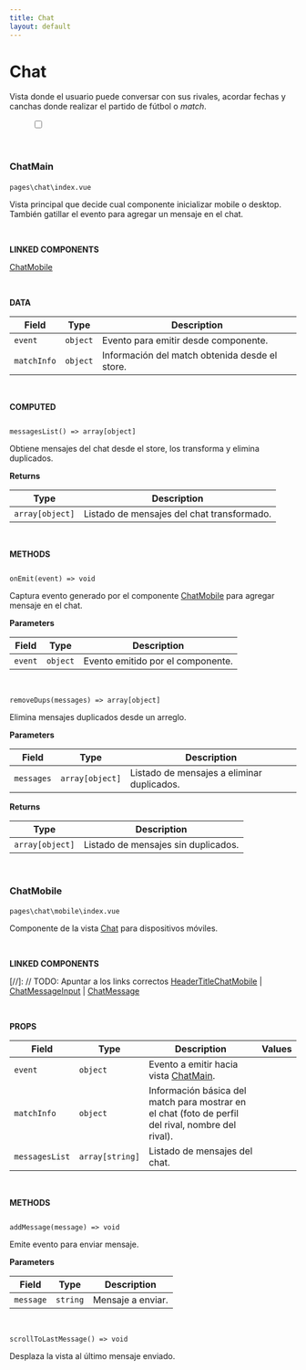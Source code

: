```yaml
---
title: Chat
layout: default
---
```


# Chat

Vista donde el usuario puede conversar con sus rivales, acordar fechas y canchas donde realizar el partido de fútbol o _match_.

<figure id="chatPage" class="content-img">
    <figcaption><b></b></figcaption>
    <input type="checkbox" id="zoom">
    <label for="zoom">
        <img>
    </label>
</figure>

<br>

### ChatMain
<code id="cp-chat-main-path">pages\chat\index.vue</code>
<img class="copy-btn" data-clipboard-target="#cp-chat-main-path">

Vista principal que decide cual componente inicializar mobile o desktop. También gatillar el evento para agregar un mensaje en el chat.

<br>

**LINKED COMPONENTS**

[ChatMobile](#chatmobile)

<br>

**DATA**

<div id="js" class="table-responsive">
  <table class="table">
    <thead>
      <tr>
        <th>Field</th>
        <th>Type</th>
        <th>Description</th>
      </tr>
    </thead>
    <tbody>
      <tr>
        <td><code><par>event</par></code></td>
        <td><code><type>object</type></code></td>
        <td>Evento para emitir desde componente.</td>
      </tr>
      <tr>
        <td><code><par>matchInfo</par></code></td>
        <td><code><type>object</type></code></td>
        <td>Información del match obtenida desde el store.</td>
      </tr>
    </tbody>
  </table>
</div>

<br>

**COMPUTED**

<div id="js" class="highlight">
<code>
<fn>messagesList</fn>() => <type>array[object]</type>
</code>
</div>

Obtiene mensajes del chat desde el store, los transforma y elimina duplicados.

<b>Returns</b>
<div id="js" class="table-responsive">
  <table class="table">
    <thead>
      <tr>
        <th>Type</th>
        <th>Description</th>
      </tr>
    </thead>
    <tbody>
      <tr>
        <td><code><type>array[object]</type></code></td>
        <td>Listado de mensajes del chat transformado.</td>
      </tr>
    </tbody>
  </table>
</div>

<br>

**METHODS**

<div id="js" class="highlight">
<code>
<fn>onEmit</fn>(<par>event</par>) => <type>void</type>
</code>
</div>

Captura evento generado por el componente [ChatMobile](#chatmobile) para agregar mensaje en el chat.

<b>Parameters</b>
<div id="js" class="table-responsive">
  <table class="table">
    <thead>
      <tr>
        <th>Field</th>
        <th>Type</th>
        <th>Description</th>
      </tr>
    </thead>
    <tbody>
      <tr>
        <td><code><par>event</par></code></td>
        <td><code><type>object</type></code></td>
        <td>Evento emitido por el componente.</td>
      </tr>
    </tbody>
  </table>
</div>

<br>

<div id="js" class="highlight">
<code>
<fn>removeDups</fn>(<par>messages</par>) => <type>array[object]</type>
</code>
</div>

Elimina mensajes duplicados desde un arreglo.

<b>Parameters</b>
<div id="js" class="table-responsive">
  <table class="table">
    <thead>
      <tr>
        <th>Field</th>
        <th>Type</th>
        <th>Description</th>
      </tr>
    </thead>
    <tbody>
      <tr>
        <td><code><par>messages</par></code></td>
        <td><code><type>array[object]</type></code></td>
        <td>Listado de mensajes a eliminar duplicados.</td>
      </tr>
    </tbody>
  </table>
</div>

<b>Returns</b>
<div id="js" class="table-responsive">
  <table class="table">
    <thead>
      <tr>
        <th>Type</th>
        <th>Description</th>
      </tr>
    </thead>
    <tbody>
      <tr>
        <td><code><type>array[object]</type></code></td>
        <td>Listado de mensajes sin duplicados.</td>
      </tr>
    </tbody>
  </table>
</div>

<br>

### ChatMobile
<code id="cp-chat-mobile-path">pages\chat\mobile\index.vue</code>
<img class="copy-btn" data-clipboard-target="#cp-chat-mobile-path">

Componente de la vista [Chat](#chat) para dispositivos móviles.

<br>

**LINKED COMPONENTS**

[//]: // TODO: Apuntar a los links correctos
[HeaderTitleChatMobile](#) \| [ChatMessageInput](#) \| [ChatMessage](#)

<br>

**PROPS**

<div id="js" class="table-responsive">
  <table class="table">
    <thead>
      <tr>
        <th>Field</th>
        <th>Type</th>
        <th>Description</th>
        <th>Values</th>
      </tr>
    </thead>
    <tbody>
      <tr>
        <td><code><par>event</par></code></td>
        <td><code><type>object</type></code></td>
        <td>Evento a emitir hacia vista <a href="#chatmain">ChatMain</a>.</td>
        <td>
        </td>
      </tr>
      <tr>
        <td><code><par>matchInfo</par></code></td>
        <td><code><type>object</type></code></td>
        <td>Información básica del match para mostrar en el chat (foto de perfil del rival, nombre del rival).</td>
        <td></td>
      </tr>
      <tr>
        <td><code><par>messagesList</par></code></td>
        <td><code><type>array[string]</type></code></td>
        <td>Listado de mensajes del chat.</td>
        <td></td>
      </tr>
    </tbody>
  </table>
</div>

<br>

**METHODS**

<div id="js" class="highlight">
<code>
<fn>addMessage</fn>(<par>message</par>) => <type>void</type>
</code>
</div>

Emite evento para enviar mensaje.

<b>Parameters</b>
<div id="js" class="table-responsive">
  <table class="table">
    <thead>
      <tr>
        <th>Field</th>
        <th>Type</th>
        <th>Description</th>
      </tr>
    </thead>
    <tbody>
      <tr>
        <td><code><par>message</par></code></td>
        <td><code><type>string</type></code></td>
        <td>Mensaje a enviar.</td>
      </tr>
    </tbody>
  </table>
</div>

<br>

<div id="js" class="highlight">
<code>
<fn>scrollToLastMessage</fn>() => <type>void</type>
</code>
</div>

Desplaza la vista al último mensaje enviado.